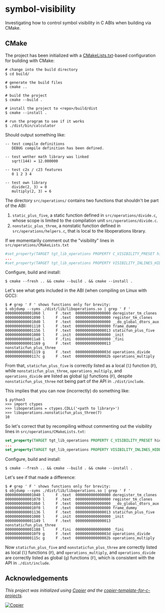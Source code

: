 # symbol-visibility

Investigating how to control symbol visibility in C ABIs when building via CMake.

## CMake

The project has been initialized with a [CMakeLists.txt](CMakeLists.txt)-based
configuration for building with CMake:

```console
# change into the build directory
$ cd build/

# generate the build files
$ cmake ..

# build the project
$ cmake --build .

# install the project to <repo>/build/dist
$ cmake --install .

# run the program to see if it works
$ ./dist/bin/calculator
```

Should output something like:

```text
-- test compile definitions
   DEBUG compile definition has been defined.

-- test wether math library was linked
   sqrt(144) = 12.000000

-- test c2x / c23 features
   0 1 2 3 4

-- test own library
   divide(2, 3) = 0
   multiply(2, 3) = 6
```

The directory `src/operations/` contains two functions that shouldn't be part of the ABI:

   1. `static_plus_five`, a static function defined in `src/operations/divide.c`, whose scope is limited to the compilation unit `src/operations/divide.c`.
   2. `nonstatic_plus_three`, a nonstatic function defined in `src/operations/helpers.c`, that is local to the liboperations library.

If we momentarily comment out the "visibility" lines in `src/operations/CMakeLists.txt`

```cmake
#set_property(TARGET tgt_lib_operations PROPERTY C_VISIBILITY_PRESET hidden)
...
#set_property(TARGET tgt_lib_operations PROPERTY VISIBILITY_INLINES_HIDDEN YES)
```

Configure, build and install:

```console
$ cmake --fresh .. && cmake --build . && cmake --install .
```

Let's see what gets included in the ABI (when compiling on Linux with GCC):

```console
$ # grep ' F ' shows functions only for brevity:
$ objdump --syms ./dist/lib/liboperations.so | grep ' F '
0000000000001060 l     F .text  0000000000000000 deregister_tm_clones
0000000000001090 l     F .text  0000000000000000 register_tm_clones
00000000000010d0 l     F .text  0000000000000000 __do_global_dtors_aux
0000000000001110 l     F .text  0000000000000000 frame_dummy
0000000000001156 l     F .text  0000000000000013 staticfun_plus_five
0000000000001000 l     F .init  0000000000000000 _init
00000000000011a8 l     F .fini  0000000000000000 _fini
0000000000001169 g     F .text  0000000000000013 nonstaticfun_plus_three
0000000000001119 g     F .text  000000000000003d operations_divide
000000000000117c g     F .text  000000000000002b operations_multiply
```

From that, `staticfun_plus_five` is correctly listed as a local (`l`) function (`F`), while `nonstaticfun_plus_three`, `operations_multiply`, and `operations_divide` are listed as global (`g`) functions (`F`), despite `nonstaticfun_plus_three` not being part of the API in `./dist/include`.

This implies that you can now (incorrectly) do something like:

```console
$ python3
>>> import ctypes
>>> liboperations = ctypes.CDLL('<path to library>')
>>> liboperations.nonstaticfun_plus_three(7)
10
```

So let's correct that by recompiling without commenting out the visibility lines in `src/operations/CMakeLists.txt`:

```cmake
set_property(TARGET tgt_lib_operations PROPERTY C_VISIBILITY_PRESET hidden)
...
set_property(TARGET tgt_lib_operations PROPERTY VISIBILITY_INLINES_HIDDEN YES)
```

Configure, build and install:

```console
$ cmake --fresh .. && cmake --build . && cmake --install .
```

Let's see if that made a difference:

```console
$ # grep ' F ' shows functions only for brevity:
$ objdump --syms ./dist/lib/liboperations.so | grep ' F '
0000000000001040 l     F .text  0000000000000000 deregister_tm_clones
0000000000001070 l     F .text  0000000000000000 register_tm_clones
00000000000010b0 l     F .text  0000000000000000 __do_global_dtors_aux
00000000000010f0 l     F .text  0000000000000000 frame_dummy
0000000000001136 l     F .text  0000000000000013 staticfun_plus_five
0000000000001000 l     F .init  0000000000000000 _init
0000000000001149 l     F .text  0000000000000013 nonstaticfun_plus_three
0000000000001188 l     F .fini  0000000000000000 _fini
00000000000010f9 g     F .text  000000000000003d operations_divide
000000000000115c g     F .text  000000000000002b operations_multiply
```

Now `staticfun_plus_five` and `nonstaticfun_plus_three` are correctly listed as local (`l`) functions (`F`), and `operations_multiply`, and `operations_divide` are correctly listed as global (`g`) functions (`F`), which is consistent with the API in `./dist/include`.

## Acknowledgements

_This project was initialized using [Copier](https://pypi.org/project/copier) and the [copier-template-for-c-projects](https://github.com/jspaaks/copier-template-for-c-projects)._

[![Copier](https://img.shields.io/endpoint?url=https://raw.githubusercontent.com/copier-org/copier/master/img/badge/badge-grayscale-inverted-border-orange.json)](https://github.com/copier-org/copier)
